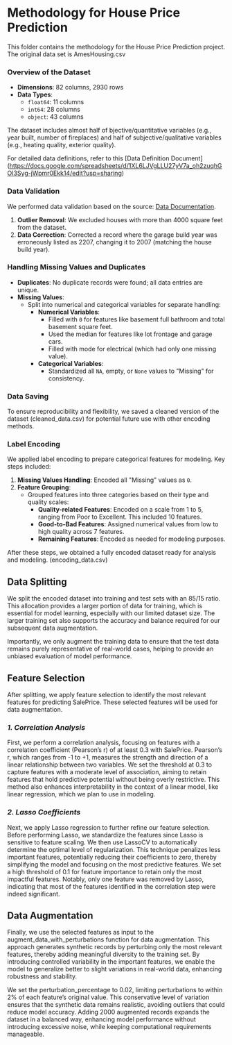 # Methodology for House Price Prediction

This folder contains the methodology for the House Price Prediction project. The original data set is AmesHousing.csv

### Overview of the Dataset
- **Dimensions**: 82 columns, 2930 rows
- **Data Types**:
  - `float64`: 11 columns
  - `int64`: 28 columns
  - `object`: 43 columns

The dataset includes almost half of bjective/quantitative variables (e.g., year built, number of fireplaces) and half of subjective/qualitative variables (e.g., heating quality, exterior quality).

For detailed data definitions, refer to this [Data Definition Document]
(https://docs.google.com/spreadsheets/d/1XL6LJVgLLU27yV7a_oh2zuqhGOI3Syg-jWpmr0Ekk14/edit?usp=sharing)

### Data Validation
We performed data validation based on the source: [Data Documentation](http://jse.amstat.org/v19n3/decock/DataDocumentation.txt).

1. **Outlier Removal**: We excluded houses with more than 4000 square feet from the dataset.
2. **Data Correction**: Corrected a record where the garage build year was erroneously listed as 2207, changing it to 2007 (matching the house build year).

### Handling Missing Values and Duplicates
- **Duplicates**: No duplicate records were found; all data entries are unique.
- **Missing Values**:
  - Split into numerical and categorical variables for separate handling:
    - **Numerical Variables**:
      - Filled with `0` for features like basement full bathroom and total basement square feet.
      - Used the median for features like lot frontage and garage cars.
      - Filled with mode for electrical (which had only one missing value).
    - **Categorical Variables**:
      - Standardized all `NA`, empty, or `None` values to "Missing" for consistency.

### Data Saving
To ensure reproducibility and flexibility, we saved a cleaned version of the dataset (cleaned_data.csv) for potential future use with other encoding methods.

### Label Encoding
We applied label encoding to prepare categorical features for modeling. Key steps included:

1. **Missing Values Handling**: Encoded all "Missing" values as `0`.
2. **Feature Grouping**:
    - Grouped features into three categories based on their type and quality scales:
      - **Quality-related Features**: Encoded on a scale from 1 to 5, ranging from Poor to Excellent. This included 10 features.
      - **Good-to-Bad Features**: Assigned numerical values from low to high quality across 7 features.
      - **Remaining Features**: Encoded as needed for modeling purposes.

After these steps, we obtained a fully encoded dataset ready for analysis and modeling. (encoding_data.csv)


## Data Splitting

We split the encoded dataset into training and test sets with an 85/15 ratio. This allocation provides a larger portion of data for training, which is essential for model learning, especially with our limited dataset size. The larger training set also supports the accuracy and balance required for our subsequent data augmentation. 

Importantly, we only augment the training data to ensure that the test data remains purely representative of real-world cases, helping to provide an unbiased evaluation of model performance.


## Feature Selection

After splitting, we apply feature selection to identify the most relevant features for predicting SalePrice. These selected features will be used for data augmentation.

### *1. Correlation Analysis*

First, we perform a correlation analysis, focusing on features with a correlation coefficient (Pearson’s r) of at least 0.3 with SalePrice. Pearson’s r, which ranges from -1 to +1, measures the strength and direction of a linear relationship between two variables. We set the threshold at 0.3 to capture features with a moderate level of association, aiming to retain features that hold predictive potential without being overly restrictive. This method also enhances interpretability in the context of a linear model, like linear regression, which we plan to use in modeling.


### *2. Lasso Coefficients*

Next, we apply Lasso regression to further refine our feature selection. Before performing Lasso, we standardize the features since Lasso is sensitive to feature scaling. We then use LassoCV to automatically determine the optimal level of regularization. This technique penalizes less important features, potentially reducing their coefficients to zero, thereby simplifying the model and focusing on the most predictive features. We set a high threshold of 0.1 for feature importance to retain only the most impactful features. Notably, only one feature was removed by Lasso, indicating that most of the features identified in the correlation step were indeed significant.


## Data Augmentation

Finally, we use the selected features as input to the augment_data_with_perturbations function for data augmentation. This approach generates synthetic records by perturbing only the most relevant features, thereby adding meaningful diversity to the training set. By introducing controlled variability in the important features, we enable the model to generalize better to slight variations in real-world data, enhancing robustness and stability.

We set the perturbation_percentage to 0.02, limiting perturbations to within 2% of each feature’s original value. This conservative level of variation ensures that the synthetic data remains realistic, avoiding outliers that could reduce model accuracy. Adding 2000 augmented records expands the dataset in a balanced way, enhancing model performance without introducing excessive noise, while keeping computational requirements manageable.

